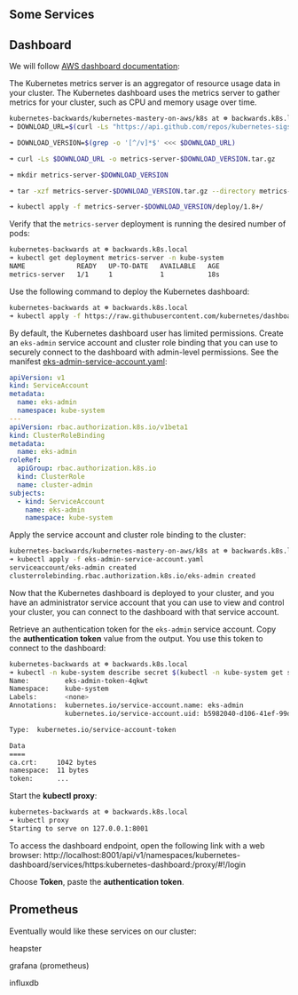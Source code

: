 ## Some Services

## Dashboard

We will follow [AWS dashboard documentation](https://docs.aws.amazon.com/eks/latest/userguide/dashboard-tutorial.html):

The Kubernetes metrics server is an aggregator of resource usage data in your cluster. The Kubernetes dashboard uses the metrics server to gather metrics for your cluster, such as CPU and memory usage over time.

```bash
kubernetes-backwards/kubernetes-mastery-on-aws/k8s at ☸️ backwards.k8s.local
➜ DOWNLOAD_URL=$(curl -Ls "https://api.github.com/repos/kubernetes-sigs/metrics-server/releases/latest" | jq -r .tarball_url)

➜ DOWNLOAD_VERSION=$(grep -o '[^/v]*$' <<< $DOWNLOAD_URL)

➜ curl -Ls $DOWNLOAD_URL -o metrics-server-$DOWNLOAD_VERSION.tar.gz

➜ mkdir metrics-server-$DOWNLOAD_VERSION

➜ tar -xzf metrics-server-$DOWNLOAD_VERSION.tar.gz --directory metrics-server-$DOWNLOAD_VERSION --strip-components 1

➜ kubectl apply -f metrics-server-$DOWNLOAD_VERSION/deploy/1.8+/
```

Verify that the `metrics-server` deployment is running the desired number of pods:

```bash
kubernetes-backwards at ☸️ backwards.k8s.local
➜ kubectl get deployment metrics-server -n kube-system
NAME             READY   UP-TO-DATE   AVAILABLE   AGE
metrics-server   1/1     1            1           18s
```

Use the following command to deploy the Kubernetes dashboard:

```bash
kubernetes-backwards at ☸️ backwards.k8s.local
➜ kubectl apply -f https://raw.githubusercontent.com/kubernetes/dashboard/v2.0.0-beta8/aio/deploy/recommended.yaml
```

By default, the Kubernetes dashboard user has limited permissions. Create an `eks-admin` service account and cluster role binding that you can use to securely connect to the dashboard with admin-level permissions. See the manifest [eks-admin-service-account.yaml](../k8s/eks-admin-service-account.yaml):

```yaml
apiVersion: v1
kind: ServiceAccount
metadata:
  name: eks-admin
  namespace: kube-system
---
apiVersion: rbac.authorization.k8s.io/v1beta1
kind: ClusterRoleBinding
metadata:
  name: eks-admin
roleRef:
  apiGroup: rbac.authorization.k8s.io
  kind: ClusterRole
  name: cluster-admin
subjects:
  - kind: ServiceAccount
    name: eks-admin
    namespace: kube-system

```

Apply the service account and cluster role binding to the cluster:

```bash
kubernetes-backwards/kubernetes-mastery-on-aws/k8s at ☸️ backwards.k8s.local
➜ kubectl apply -f eks-admin-service-account.yaml
serviceaccount/eks-admin created
clusterrolebinding.rbac.authorization.k8s.io/eks-admin created
```

Now that the Kubernetes dashboard is deployed to your cluster, and you have an administrator service account that you can use to view and control your cluster, you can connect to the dashboard with that service account.

Retrieve an authentication token for the `eks-admin` service account. Copy the **authentication token** value from the output. You use this token to connect to the dashboard:

```bash
kubernetes-backwards at ☸️ backwards.k8s.local
➜ kubectl -n kube-system describe secret $(kubectl -n kube-system get secret | grep eks-admin | awk '{print $1}')
Name:         eks-admin-token-4qkwt
Namespace:    kube-system
Labels:       <none>
Annotations:  kubernetes.io/service-account.name: eks-admin
              kubernetes.io/service-account.uid: b5982040-d106-41ef-99d4-e36baa8c53da

Type:  kubernetes.io/service-account-token

Data
====
ca.crt:     1042 bytes
namespace:  11 bytes
token:      ...
```

Start the **kubectl proxy**:

```bash
kubernetes-backwards at ☸️ backwards.k8s.local
➜ kubectl proxy
Starting to serve on 127.0.0.1:8001
```

To access the dashboard endpoint, open the following link with a web browser: http://localhost:8001/api/v1/namespaces/kubernetes-dashboard/services/https:kubernetes-dashboard:/proxy/#!/login

Choose **Token**, paste the **authentication token**.

## Prometheus

Eventually would like these services on our cluster:

heapster

grafana (prometheus)

influxdb